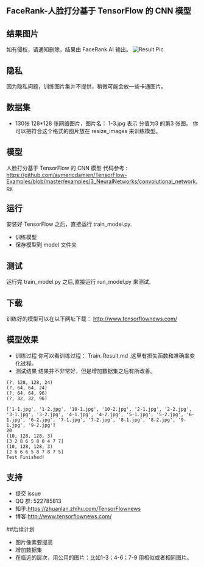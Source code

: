 ## FaceRank-人脸打分基于 TensorFlow 的 CNN 模型

## 结果图片
如有侵权，请通知删除，结果由 FaceRank AI 输出。
![Result Pic](https://github.com/fendouai/FaceRank/blob/master/facerank.jpg)

## 隐私
因为隐私问题，训练图片集并不提供，稍微可能会放一些卡通图片。


## 数据集
* 130张 128*128 张网络图片，图片名： 1-3.jpg 表示 分值为3 的第3 张图。
你可以把符合这个格式的图片放在 resize_images 来训练模型。

## 模型
人脸打分基于 TensorFlow 的 CNN 模型 代码参考 : https://github.com/aymericdamien/TensorFlow-Examples/blob/master/examples/3_NeuralNetworks/convolutional_network.py

## 运行
安装好 TensorFlow 之后，直接运行 train_model.py.
* 训练模型
* 保存模型到 model 文件夹

## 测试
运行完 train_model.py 之后,直接运行 run_model.py 来测试.

## 下载
训练好的模型可以在以下网址下载：
http://www.tensorflownews.com/

## 模型效果
* 训练过程
你可以看训练过程： Train_Result.md ,这里有损失函数和准确率变化过程。
* 测试结果
结果并不非常好，但是增加数据集之后有所改善。

```
(?, 128, 128, 24)
(?, 64, 64, 24)
(?, 64, 64, 96)
(?, 32, 32, 96)

['1-1.jpg', '1-2.jpg', '10-1.jpg', '10-2.jpg', '2-1.jpg', '2-2.jpg', '3-1.jpg', '3-2.jpg', '4-1.jpg', '4-2.jpg', '5-1.jpg', '5-2.jpg', '6-1.jpg', '6-2.jpg', '7-1.jpg', '7-2.jpg', '8-1.jpg', '8-2.jpg', '9-1.jpg', '9-2.jpg']
20
(10, 128, 128, 3)
[3 2 8 6 5 8 0 4 7 7]
(10, 128, 128, 3)
[2 6 6 6 5 8 7 8 7 5]
Test Finished!
```
## 支持
* 提交 issue
* QQ 群: 522785813
* 知乎:https://zhuanlan.zhihu.com/TensorFlownews
* 博客:http://www.tensorflownews.com/

##后续计划
* 图片像素要提高
* 增加数据集
* 在临近的层次，用公用的图片：比如1-3；4-6；7-9 用相似或者相同图片。